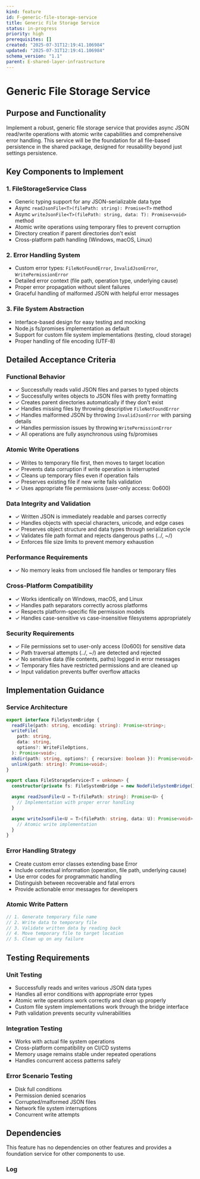 ```yaml
---
kind: feature
id: F-generic-file-storage-service
title: Generic File Storage Service
status: in-progress
priority: high
prerequisites: []
created: "2025-07-31T12:19:41.106984"
updated: "2025-07-31T12:19:41.106984"
schema_version: "1.1"
parent: E-shared-layer-infrastructure
---
```


# Generic File Storage Service

## Purpose and Functionality

Implement a robust, generic file storage service that provides async JSON read/write operations with atomic write capabilities and comprehensive error handling. This service will be the foundation for all file-based persistence in the shared package, designed for reusability beyond just settings persistence.

## Key Components to Implement

### 1. FileStorageService Class

- Generic typing support for any JSON-serializable data type
- Async `readJsonFile<T>(filePath: string): Promise<T>` method
- Async `writeJsonFile<T>(filePath: string, data: T): Promise<void>` method
- Atomic write operations using temporary files to prevent corruption
- Directory creation if parent directories don't exist
- Cross-platform path handling (Windows, macOS, Linux)

### 2. Error Handling System

- Custom error types: `FileNotFoundError`, `InvalidJsonError`, `WritePermissionError`
- Detailed error context (file path, operation type, underlying cause)
- Proper error propagation without silent failures
- Graceful handling of malformed JSON with helpful error messages

### 3. File System Abstraction

- Interface-based design for easy testing and mocking
- Node.js fs/promises implementation as default
- Support for custom file system implementations (testing, cloud storage)
- Proper handling of file encoding (UTF-8)

## Detailed Acceptance Criteria

### Functional Behavior

- ✓ Successfully reads valid JSON files and parses to typed objects
- ✓ Successfully writes objects to JSON files with pretty formatting
- ✓ Creates parent directories automatically if they don't exist
- ✓ Handles missing files by throwing descriptive `FileNotFoundError`
- ✓ Handles malformed JSON by throwing `InvalidJsonError` with parsing details
- ✓ Handles permission issues by throwing `WritePermissionError`
- ✓ All operations are fully asynchronous using fs/promises

### Atomic Write Operations

- ✓ Writes to temporary file first, then moves to target location
- ✓ Prevents data corruption if write operation is interrupted
- ✓ Cleans up temporary files even if operation fails
- ✓ Preserves existing file if new write fails validation
- ✓ Uses appropriate file permissions (user-only access: 0o600)

### Data Integrity and Validation

- ✓ Written JSON is immediately readable and parses correctly
- ✓ Handles objects with special characters, unicode, and edge cases
- ✓ Preserves object structure and data types through serialization cycle
- ✓ Validates file path format and rejects dangerous paths (../, ~/)
- ✓ Enforces file size limits to prevent memory exhaustion

### Performance Requirements

- ✓ No memory leaks from unclosed file handles or temporary files

### Cross-Platform Compatibility

- ✓ Works identically on Windows, macOS, and Linux
- ✓ Handles path separators correctly across platforms
- ✓ Respects platform-specific file permission models
- ✓ Handles case-sensitive vs case-insensitive filesystems appropriately

### Security Requirements

- ✓ File permissions set to user-only access (0o600) for sensitive data
- ✓ Path traversal attempts (../, ~/) are detected and rejected
- ✓ No sensitive data (file contents, paths) logged in error messages
- ✓ Temporary files have restricted permissions and are cleaned up
- ✓ Input validation prevents buffer overflow attacks

## Implementation Guidance

### Service Architecture

```typescript
export interface FileSystemBridge {
  readFile(path: string, encoding: string): Promise<string>;
  writeFile(
    path: string,
    data: string,
    options?: WriteFileOptions,
  ): Promise<void>;
  mkdir(path: string, options?: { recursive: boolean }): Promise<void>;
  unlink(path: string): Promise<void>;
}

export class FileStorageService<T = unknown> {
  constructor(private fs: FileSystemBridge = new NodeFileSystemBridge()) {}

  async readJsonFile<U = T>(filePath: string): Promise<U> {
    // Implementation with proper error handling
  }

  async writeJsonFile<U = T>(filePath: string, data: U): Promise<void> {
    // Atomic write implementation
  }
}
```

### Error Handling Strategy

- Create custom error classes extending base Error
- Include contextual information (operation, file path, underlying cause)
- Use error codes for programmatic handling
- Distinguish between recoverable and fatal errors
- Provide actionable error messages for developers

### Atomic Write Pattern

```typescript
// 1. Generate temporary file name
// 2. Write data to temporary file
// 3. Validate written data by reading back
// 4. Move temporary file to target location
// 5. Clean up on any failure
```

## Testing Requirements

### Unit Testing

- Successfully reads and writes various JSON data types
- Handles all error conditions with appropriate error types
- Atomic write operations work correctly and clean up properly
- Custom file system implementations work through the bridge interface
- Path validation prevents security vulnerabilities

### Integration Testing

- Works with actual file system operations
- Cross-platform compatibility on CI/CD systems
- Memory usage remains stable under repeated operations
- Handles concurrent access patterns safely

### Error Scenario Testing

- Disk full conditions
- Permission denied scenarios
- Corrupted/malformed JSON files
- Network file system interruptions
- Concurrent write attempts

## Dependencies

This feature has no dependencies on other features and provides a foundation service for other components to use.

### Log
